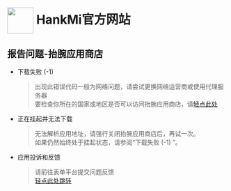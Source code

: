 # [<img src="https://www.hankmi.com/favicon.ico" width="60" height="60" align="center" />](https://www.hankmi.com) HankMi官方网站

## 报告问题-抬腕应用商店

* 下载失败 (-1)
  > 出现此错误代码一般为网络问题，请尝试更换网络运营商或使用代理服务器  
  > 要检查你所在的国家或地区是否可以访问抬腕应用商店，请[轻点此处](https://www.hankmi.com/support/appstore_network)  

* 正在挂起并无法下载
  > 无法解析应用地址，请强行关闭抬腕应用商店后，再试一次。  
  > 如果仍然始终处于挂起状态，请参阅“下载失败 (-1) ”。  

* 应用投诉和反馈
  > 请前往表单平台提交问题反馈  
  > [轻点此处跳转](https://f.wps.cn/g/CbkiTdzy)  

